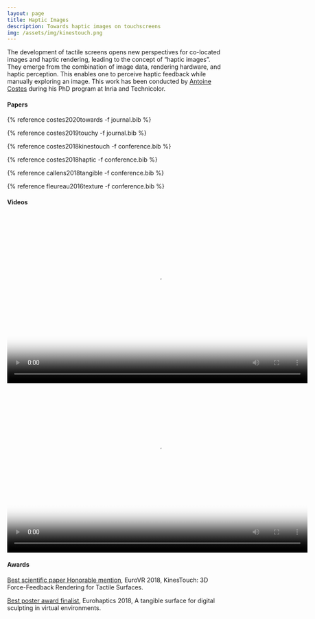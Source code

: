 ```yaml
---
layout: page
title: Haptic Images
description: Towards haptic images on touchscreens
img: /assets/img/kinestouch.png
---
```


The development of tactile screens opens new perspectives for co-located images and haptic rendering, leading to the concept of “haptic images”. They emerge from the combination of image data, rendering hardware, and haptic perception. This enables one to perceive haptic feedback while manually exploring an image. This work has been conducted by [Antoine Costes](https://antoinecostes.net/) during his PhD program at Inria and Technicolor.

#### Papers

{% reference costes2020towards -f journal.bib %}

{% reference costes2019touchy -f journal.bib %}

{% reference costes2018kinestouch -f conference.bib %}

{% reference costes2018haptic -f conference.bib %}

{% reference callens2018tangible -f conference.bib %}

{% reference fleureau2016texture -f conference.bib %}

#### Videos 
<div class="video_row">
    <video width="700" height="394" controls poster="../../assets/img/hi_touchy.png">
            <source src="https://antoinecostes.net/assets/publications/touchy.mp4" type="video/mp4">Your browser does not support the video tag.
    </video>
</div>

<div class="video_row">
    <video width="700" height="394" controls poster="../../assets/img/hi_kines.png">
            <source src="https://antoinecostes.net/assets/publications/kinestouch.mp4" type="video/mp4">Your browser does not support the video tag.
    </video>
</div>

<div class="video_row">
    <object type="text/html" data="http://www.dailymotion.com/embed/video/x6h9nvn" style="width:700px;height:394px;"></object>
</div>

<div class="video_row">
    <object type="text/html" data="http://www.dailymotion.com/embed/video/x3pqkwx" style="width:700px;height:394px;"></object>
</div>

#### Awards

[Best scientific paper Honorable mention](https://www.irisa.fr/en/actus/best-scientific-paper-honorable-mention-hybrid-team-eurovr-2018-conference), EuroVR 2018, KinesTouch: 3D Force-Feedback Rendering for Tactile Surfaces. <br />

[Best poster award finalist](http://eurohaptics2018.eurohaptics.org/submissions/awards/), Eurohaptics 2018, A tangible surface for digital sculpting in virtual environments.